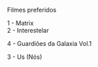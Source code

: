 Filmes preferidos 

1 - Matrix </br>
2 - Interestelar </br>

4 - Guardiões da Galaxia Vol.1


3 - Us (Nós)</br>
